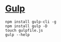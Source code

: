 # [Gulp](https://gulpjs.com/)

```shell
npm install gulp-cli -g
npm install gulp -D
touch gulpfile.js
gulp --help

```

